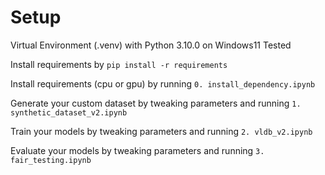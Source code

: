 # Setup
Virtual Environment (.venv) with Python 3.10.0 on Windows11 Tested

Install requirements by `pip install -r requirements`

Install requirements (cpu or gpu) by running `0. install_dependency.ipynb`

Generate your custom dataset by tweaking parameters and running `1. synthetic_dataset_v2.ipynb`

Train your models by tweaking parameters and running `2. vldb_v2.ipynb`

Evaluate your models  by tweaking parameters and running `3. fair_testing.ipynb`